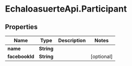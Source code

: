# EchaloasuerteApi.Participant

## Properties
Name | Type | Description | Notes
------------ | ------------- | ------------- | -------------
**name** | **String** |  | 
**facebookId** | **String** |  | [optional] 


